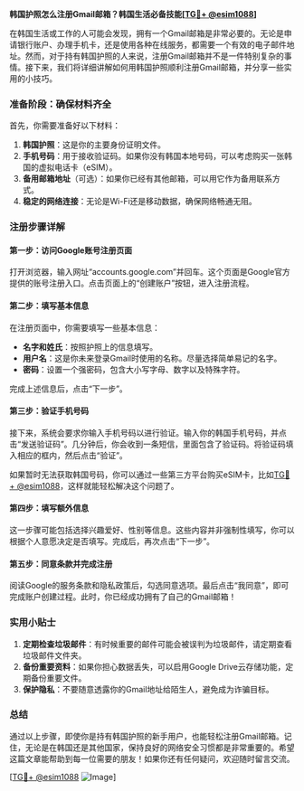 **韩国护照怎么注册Gmail邮箱？韩国生活必备技能[[TG💪+ @esim1088](https://t.me/s/esim1088)]**

在韩国生活或工作的人可能会发现，拥有一个Gmail邮箱是非常必要的。无论是申请银行账户、办理手机卡，还是使用各种在线服务，都需要一个有效的电子邮件地址。然而，对于持有韩国护照的人来说，注册Gmail邮箱并不是一件特别复杂的事情。接下来，我们将详细讲解如何用韩国护照顺利注册Gmail邮箱，并分享一些实用的小技巧。

### 准备阶段：确保材料齐全

首先，你需要准备好以下材料：
1. **韩国护照**：这是你的主要身份证明文件。
2. **手机号码**：用于接收验证码。如果你没有韩国本地号码，可以考虑购买一张韩国的虚拟电话卡（eSIM）。
3. **备用邮箱地址**（可选）：如果你已经有其他邮箱，可以用它作为备用联系方式。
4. **稳定的网络连接**：无论是Wi-Fi还是移动数据，确保网络畅通无阻。

### 注册步骤详解

#### 第一步：访问Google账号注册页面

打开浏览器，输入网址“accounts.google.com”并回车。这个页面是Google官方提供的账号注册入口。点击页面上的“创建账户”按钮，进入注册流程。

#### 第二步：填写基本信息

在注册页面中，你需要填写一些基本信息：
- **名字和姓氏**：按照护照上的信息填写。
- **用户名**：这是你未来登录Gmail时使用的名称。尽量选择简单易记的名字。
- **密码**：设置一个强密码，包含大小写字母、数字以及特殊字符。

完成上述信息后，点击“下一步”。

#### 第三步：验证手机号码

接下来，系统会要求你输入手机号码以进行验证。输入你的韩国手机号码，并点击“发送验证码”。几分钟后，你会收到一条短信，里面包含了验证码。将验证码填入相应的框内，然后点击“验证”。

如果暂时无法获取韩国号码，你可以通过一些第三方平台购买eSIM卡，比如[TG💪+ @esim1088](https://t.me/s/esim1088)，这样就能轻松解决这个问题了。

#### 第四步：填写额外信息

这一步骤可能包括选择兴趣爱好、性别等信息。这些内容并非强制性填写，你可以根据个人意愿决定是否填写。完成后，再次点击“下一步”。

#### 第五步：同意条款并完成注册

阅读Google的服务条款和隐私政策后，勾选同意选项。最后点击“我同意”，即可完成账户创建过程。此时，你已经成功拥有了自己的Gmail邮箱！

### 实用小贴士

1. **定期检查垃圾邮件**：有时候重要的邮件可能会被误判为垃圾邮件，请定期查看垃圾邮件文件夹。
2. **备份重要资料**：如果你担心数据丢失，可以启用Google Drive云存储功能，定期备份重要文件。
3. **保护隐私**：不要随意透露你的Gmail地址给陌生人，避免成为诈骗目标。

### 总结

通过以上步骤，即使你是持有韩国护照的新手用户，也能轻松注册Gmail邮箱。记住，无论是在韩国还是其他国家，保持良好的网络安全习惯都是非常重要的。希望这篇文章能帮助到每一位需要的朋友！如果你还有任何疑问，欢迎随时留言交流。

[[TG💪+ @esim1088](https://t.me/s/esim1088) ![Image](https://i.postimg.cc/4NQfJmqS/Snipaste-2025-05-13-00-14-12.png)]